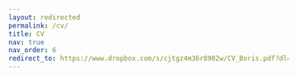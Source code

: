 ```yaml
---
layout: redirected
permalink: /cv/
title: CV
nav: true
nav_order: 6
redirect_to: https://www.dropbox.com/s/cjtgz4m36r8902w/CV_Boris.pdf?dl=0
---
```


